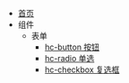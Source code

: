 * [首页](/)
* 组件
  * 表单
    * [hc-button 按钮](src/components/button/README.md)
    * [hc-radio 单选](src/components/radio/README.md)
    * [hc-checkbox 复选框](src/components/icon/README.md)